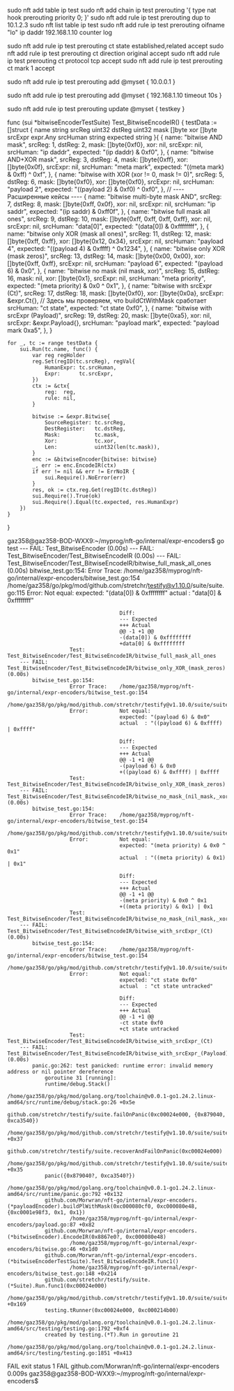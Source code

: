 sudo nft add table ip test
sudo nft add chain ip test prerouting '{ type nat hook prerouting priority 0; }'
sudo nft add rule ip test prerouting dup to 10.1.2.3
sudo nft list table ip test
sudo nft add rule ip test prerouting oifname "lo" ip daddr 192.168.1.10 counter log

sudo nft add rule ip test prerouting ct state established,related accept
sudo nft add rule ip test prerouting ct direction original accept
sudo nft add rule ip test prerouting ct protocol tcp accept
sudo nft add rule ip test prerouting ct mark 1 accept


sudo nft add rule ip test prerouting add @myset { 10.0.0.1 }

sudo nft add rule ip test prerouting add @myset { 192.168.1.10 timeout 10s }

sudo nft add rule ip test prerouting update @myset { testkey }



func (sui *bitwiseEncoderTestSuite) Test_BitwiseEncodeIR() {
	testData := []struct {
		name     string
		srcReg   uint32
		dstReg   uint32
		mask     []byte
		xor      []byte
		srcExpr  expr.Any
		srcHuman string
		expected string
	}{
		{
			name:     "bitwise AND mask",
			srcReg:   1,
			dstReg:   2,
			mask:     []byte{0xf0},
			xor:      nil,
			srcExpr:  nil,
			srcHuman: "ip daddr",
			expected: "(ip daddr) & 0xf0",
		},
		{
			name:     "bitwise AND+XOR mask",
			srcReg:   3,
			dstReg:   4,
			mask:     []byte{0xff},
			xor:      []byte{0x0f},
			srcExpr:  nil,
			srcHuman: "meta mark",
			expected: "((meta mark) & 0xff) ^ 0xf",
		},
		{
			name:     "bitwise with XOR (xor != 0, mask != 0)",
			srcReg:   5,
			dstReg:   6,
			mask:     []byte{0xf0},
			xor:      []byte{0xf0},
			srcExpr:  nil,
			srcHuman: "payload 2",
			expected: "((payload 2) & 0xf0) ^ 0xf0",
		},
		// ---- Расширенные кейсы ----
		{
			name:     "bitwise multi-byte mask AND",
			srcReg:   7,
			dstReg:   8,
			mask:     []byte{0xff, 0x0f},
			xor:      nil,
			srcExpr:  nil,
			srcHuman: "ip saddr",
			expected: "(ip saddr) & 0xff0f",
		},
		{
			name:     "bitwise full mask all ones",
			srcReg:   9,
			dstReg:   10,
			mask:     []byte{0xff, 0xff, 0xff, 0xff},
			xor:      nil,
			srcExpr:  nil,
			srcHuman: "data[0]",
			expected: "(data[0]) & 0xffffffff",
		},
		{
			name:     "bitwise only XOR (mask all ones)",
			srcReg:   11,
			dstReg:   12,
			mask:     []byte{0xff, 0xff},
			xor:      []byte{0x12, 0x34},
			srcExpr:  nil,
			srcHuman: "payload 4",
			expected: "((payload 4) & 0xffff) ^ 0x1234",
		},
		{
			name:     "bitwise only XOR (mask zeros)",
			srcReg:   13,
			dstReg:   14,
			mask:     []byte{0x00, 0x00},
			xor:      []byte{0xff, 0xff},
			srcExpr:  nil,
			srcHuman: "payload 6",
			expected: "(payload 6) & 0x0",
		},
		{
			name:     "bitwise no mask (nil mask, xor)",
			srcReg:   15,
			dstReg:   16,
			mask:     nil,
			xor:      []byte{0x1},
			srcExpr:  nil,
			srcHuman: "meta priority",
			expected: "(meta priority) & 0x0 ^ 0x1",
		},
		{
			name:     "bitwise with srcExpr (Ct)",
			srcReg:   17,
			dstReg:   18,
			mask:     []byte{0xf0},
			xor:      []byte{0x0a},
			srcExpr:  &expr.Ct{}, // Здесь мы проверяем, что buildCtWithMask сработает
			srcHuman: "ct state",
			expected: "ct state 0xf0",
		},
		{
			name:     "bitwise with srcExpr (Payload)",
			srcReg:   19,
			dstReg:   20,
			mask:     []byte{0xa5},
			xor:      nil,
			srcExpr:  &expr.Payload{},
			srcHuman: "payload mark",
			expected: "payload mark 0xa5",
		},
	}

	for _, tc := range testData {
		sui.Run(tc.name, func() {
			var reg regHolder
			reg.Set(regID(tc.srcReg), regVal{
				HumanExpr: tc.srcHuman,
				Expr:      tc.srcExpr,
			})
			ctx := &ctx{
				reg:  reg,
				rule: nil,
			}

			bitwise := &expr.Bitwise{
				SourceRegister: tc.srcReg,
				DestRegister:   tc.dstReg,
				Mask:           tc.mask,
				Xor:            tc.xor,
				Len:            uint32(len(tc.mask)),
			}
			enc := &bitwiseEncoder{bitwise: bitwise}
			_, err := enc.EncodeIR(ctx)
			if err != nil && err != ErrNoIR {
				sui.Require().NoError(err)
			}
			res, ok := ctx.reg.Get(regID(tc.dstReg))
			sui.Require().True(ok)
			sui.Require().Equal(tc.expected, res.HumanExpr)
		})
	}
}

gaz358@gaz358-BOD-WXX9:~/myprog/nft-go/internal/expr-encoders$ go test
--- FAIL: Test_BitwiseEncoder (0.00s)
    --- FAIL: Test_BitwiseEncoder/Test_BitwiseEncodeIR (0.00s)
        --- FAIL: Test_BitwiseEncoder/Test_BitwiseEncodeIR/bitwise_full_mask_all_ones (0.00s)
            bitwise_test.go:154: 
                        Error Trace:    /home/gaz358/myprog/nft-go/internal/expr-encoders/bitwise_test.go:154
                                                                /home/gaz358/go/pkg/mod/github.com/stretchr/testify@v1.10.0/suite/suite.go:115
                        Error:          Not equal: 
                                        expected: "(data[0]) & 0xffffffff"
                                        actual  : "data[0] & 0xffffffff"
                                    
                                        Diff:
                                        --- Expected
                                        +++ Actual
                                        @@ -1 +1 @@
                                        -(data[0]) & 0xffffffff
                                        +data[0] & 0xffffffff
                        Test:           Test_BitwiseEncoder/Test_BitwiseEncodeIR/bitwise_full_mask_all_ones
        --- FAIL: Test_BitwiseEncoder/Test_BitwiseEncodeIR/bitwise_only_XOR_(mask_zeros) (0.00s)
            bitwise_test.go:154: 
                        Error Trace:    /home/gaz358/myprog/nft-go/internal/expr-encoders/bitwise_test.go:154
                                                                /home/gaz358/go/pkg/mod/github.com/stretchr/testify@v1.10.0/suite/suite.go:115
                        Error:          Not equal: 
                                        expected: "(payload 6) & 0x0"
                                        actual  : "((payload 6) & 0xffff) | 0xffff"
                                    
                                        Diff:
                                        --- Expected
                                        +++ Actual
                                        @@ -1 +1 @@
                                        -(payload 6) & 0x0
                                        +((payload 6) & 0xffff) | 0xffff
                        Test:           Test_BitwiseEncoder/Test_BitwiseEncodeIR/bitwise_only_XOR_(mask_zeros)
        --- FAIL: Test_BitwiseEncoder/Test_BitwiseEncodeIR/bitwise_no_mask_(nil_mask,_xor) (0.00s)
            bitwise_test.go:154: 
                        Error Trace:    /home/gaz358/myprog/nft-go/internal/expr-encoders/bitwise_test.go:154
                                                                /home/gaz358/go/pkg/mod/github.com/stretchr/testify@v1.10.0/suite/suite.go:115
                        Error:          Not equal: 
                                        expected: "(meta priority) & 0x0 ^ 0x1"
                                        actual  : "((meta priority) & 0x1) | 0x1"
                                    
                                        Diff:
                                        --- Expected
                                        +++ Actual
                                        @@ -1 +1 @@
                                        -(meta priority) & 0x0 ^ 0x1
                                        +((meta priority) & 0x1) | 0x1
                        Test:           Test_BitwiseEncoder/Test_BitwiseEncodeIR/bitwise_no_mask_(nil_mask,_xor)
        --- FAIL: Test_BitwiseEncoder/Test_BitwiseEncodeIR/bitwise_with_srcExpr_(Ct) (0.00s)
            bitwise_test.go:154: 
                        Error Trace:    /home/gaz358/myprog/nft-go/internal/expr-encoders/bitwise_test.go:154
                                                                /home/gaz358/go/pkg/mod/github.com/stretchr/testify@v1.10.0/suite/suite.go:115
                        Error:          Not equal: 
                                        expected: "ct state 0xf0"
                                        actual  : "ct state untracked"
                                    
                                        Diff:
                                        --- Expected
                                        +++ Actual
                                        @@ -1 +1 @@
                                        -ct state 0xf0
                                        +ct state untracked
                        Test:           Test_BitwiseEncoder/Test_BitwiseEncodeIR/bitwise_with_srcExpr_(Ct)
        --- FAIL: Test_BitwiseEncoder/Test_BitwiseEncodeIR/bitwise_with_srcExpr_(Payload) (0.00s)
            panic.go:262: test panicked: runtime error: invalid memory address or nil pointer dereference
                goroutine 31 [running]:
                runtime/debug.Stack()
                        /home/gaz358/go/pkg/mod/golang.org/toolchain@v0.0.1-go1.24.2.linux-amd64/src/runtime/debug/stack.go:26 +0x5e
                github.com/stretchr/testify/suite.failOnPanic(0xc00024e000, {0x879040, 0xca3540})
                        /home/gaz358/go/pkg/mod/github.com/stretchr/testify@v1.10.0/suite/suite.go:89 +0x37
                github.com/stretchr/testify/suite.recoverAndFailOnPanic(0xc00024e000)
                        /home/gaz358/go/pkg/mod/github.com/stretchr/testify@v1.10.0/suite/suite.go:83 +0x35
                panic({0x879040?, 0xca3540?})
                        /home/gaz358/go/pkg/mod/golang.org/toolchain@v0.0.1-go1.24.2.linux-amd64/src/runtime/panic.go:792 +0x132
                github.com/Morwran/nft-go/internal/expr-encoders.(*payloadEncoder).buildPlWithMask(0xc000080cf0, 0xc000080e48, {0xc0001e98f3, 0x1, 0x1})
                        /home/gaz358/myprog/nft-go/internal/expr-encoders/payload.go:87 +0x82
                github.com/Morwran/nft-go/internal/expr-encoders.(*bitwiseEncoder).EncodeIR(0x8867e0?, 0xc000080e48)
                        /home/gaz358/myprog/nft-go/internal/expr-encoders/bitwise.go:46 +0x1d0
                github.com/Morwran/nft-go/internal/expr-encoders.(*bitwiseEncoderTestSuite).Test_BitwiseEncodeIR.func1()
                        /home/gaz358/myprog/nft-go/internal/expr-encoders/bitwise_test.go:148 +0x214
                github.com/stretchr/testify/suite.(*Suite).Run.func1(0xc00024e000)
                        /home/gaz358/go/pkg/mod/github.com/stretchr/testify@v1.10.0/suite/suite.go:115 +0x169
                testing.tRunner(0xc00024e000, 0xc000214b00)
                        /home/gaz358/go/pkg/mod/golang.org/toolchain@v0.0.1-go1.24.2.linux-amd64/src/testing/testing.go:1792 +0xf4
                created by testing.(*T).Run in goroutine 21
                        /home/gaz358/go/pkg/mod/golang.org/toolchain@v0.0.1-go1.24.2.linux-amd64/src/testing/testing.go:1851 +0x413
FAIL
exit status 1
FAIL    github.com/Morwran/nft-go/internal/expr-encoders        0.009s
gaz358@gaz358-BOD-WXX9:~/myprog/nft-go/internal/expr-encoders$ 









